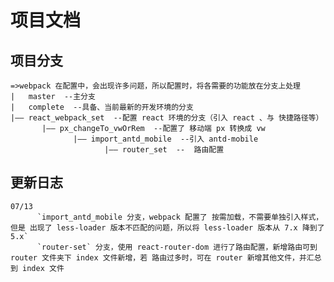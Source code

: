 # 项目文档

## 项目分支
    =>webpack 在配置中，会出现许多问题，所以配置时，将各需要的功能放在分支上处理 
    |   master  --主分支
    |   complete  --具备、当前最新的开发环境的分支
    |—— react_webpack_set  --配置 react 环境的分支（引入 react 、与 快捷路径等）
           |—— px_changeTo_vwOrRem  --配置了 移动端 px 转换成 vw
                  |—— import_antd_mobile  --引入 antd-mobile
                         |—— router_set  --  路由配置

## 更新日志
    07/13 
          `import_antd_mobile 分支，webpack 配置了 按需加载，不需要单独引入样式，但是 出现了 less-loader 版本不匹配的问题，所以将 less-loader 版本从 7.x 降到了 5.x`
          `router-set` 分支，使用 react-router-dom 进行了路由配置，新增路由可到 router 文件夹下 index 文件新增，若 路由过多时，可在 router 新增其他文件，并汇总到 index 文件